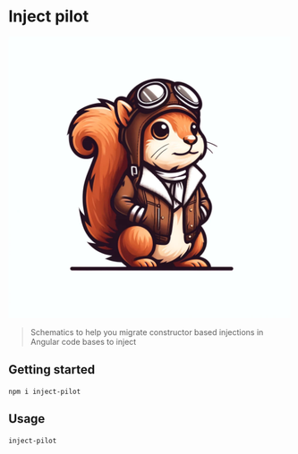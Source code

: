 # Inject pilot

![](logo.webp)

> Schematics to help you migrate constructor based injections in Angular code bases to inject

## Getting started
```
npm i inject-pilot
```

## Usage
```
inject-pilot
```
